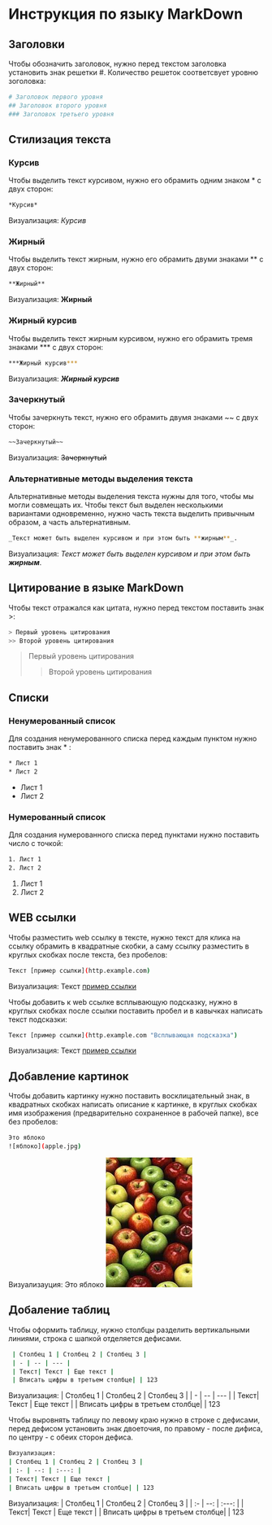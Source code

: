 # Инструкция по языку MarkDown

## Заголовки
Чтобы обозначить заголовок, нужно перед текстом заголовка установить знак решетки #. Количество решеток соответсвует уровню зоголовка:
```sh
# Заголовок первого уровня
## Заголовок второго уровня
### Заголовок третьего уровня
```

## Стилизация текста
### Курсив 
 Чтобы выделить текст курсивом, нужно его обрамить одним знаком * с двух сторон:
```sh
*Курсив*
```
Визуализация: *Курсив*


### Жирный
Чтобы выделить текст жирным, нужно его обрамить двуми знаками ** с двух сторон:
```sh
**Жирный**
```
Визуализация: **Жирный**

### Жирный курсив
Чтобы выделить текст жирным курсивом, нужно его обрамить тремя знаками *** с двух сторон:
```sh
***Жирный курсив***
```
Визуализация: ***Жирный курсив***

### Зачеркнутый
Чтобы зачеркнуть текст, нужно его обрамить двумя знаками ~~ с двух сторон:
```sh
~~Зачеркнутый~~
```
Визуализация: ~~Зачеркнутый~~

### Альтернативные методы выделения текста
Альтернативные методы выделения текста нужны для того, чтобы мы могли совмещать их. Чтобы текст был выделен несколькими вариантами одновременно, нужно часть текста выделить привычным образом, а часть альтернативным.
```sh
_Текст может быть выделен курсивом и при этом быть **жирным**_.
```
Визуализация: _Текст может быть выделен курсивом и при этом быть **жирным**_.

## Цитирование в языке MarkDown
Чтобы текст отражался как цитата, нужно перед текстом поставить знак >:
```sh
> Первый уровень цитирования
>> Второй уровень цитирования
```
> Первый уровень цитирования
>> Второй уровень цитирования

## Списки
### Ненумерованный список
Для создания ненумерованного списка перед каждым пунктом нужно поставить знак * :
```sh
* Лист 1
* Лист 2
```
 * Лист 1
 * Лист 2

 ### Нумерованный список
Для создания нумерованного списка перед пунктами нужно поставить число с точкой:
```sh
1. Лист 1
2. Лист 2
```
 1. Лист 1
 2. Лист 2

## WEB ссылки
Чтобы разместить web ссылку в тексте, нужно текст для клика на ссылку обрамить в квадратные скобки, а саму ссылку разместить в круглых скобках после текста, без пробелов:
```sh
Текст [пример ссылки](http.example.com)
```
Визуализация: Текст [пример ссылки](http.example.com)

Чтобы добавить к web ссылке всплывающую подсказку, нужно в круглых скобках после ссылки поставить пробел и в кавычках написать текст подсказки:
```sh
Текст [пример ссылки](http.example.com "Всплывающая подсказка")
```
Визуализация: Текст [пример ссылки](http.example.com "Всплывающая подсказка")

## Добавление картинок
 Чтобы добавить картинку нужно поставить восклицательный знак, в квадратных скобках написать описание к картинке, в круглых скобках имя изображения (предварительно сохраненное в рабочей папке), все без пробелов:
 ```sh
 Это яблоко
![яблоко](apple.jpg)
 ```
 Визуализауция: Это яблоко ![яблоко](apple.jpg)


 ## Добаление таблиц
Чтобы оформить таблицу, нужно столбцы разделить вертикальными линиями, строка с шапкой отделяется дефисами.
```sh
 | Столбец 1 | Столбец 2 | Столбец 3 |
 | - | -- | --- |
 | Текст| Текст | Еще текст |
 | Вписать цифры в третьем столбце| | 123
```
Визуализация:
| Столбец 1 | Столбец 2 | Столбец 3 |
| - | -- | --- |
| Текст| Текст | Еще текст |
| Вписать цифры в третьем столбце| | 123 

Чтобы выровнять таблицу по левому краю нужно в строке с дефисами, перед дефисом установить знак двоеточия, по правому - после дифиса, по центру - с обеих сторон дефиса.
```sh
Визуализация:
| Столбец 1 | Столбец 2 | Столбец 3 |
| :- | --: | :---: |
| Текст| Текст | Еще текст |
| Вписать цифры в третьем столбце| | 123 
```

Визуализация:
| Столбец 1 | Столбец 2 | Столбец 3 |
| :- | --: | :---: |
| Текст| Текст | Еще текст |
| Вписать цифры в третьем столбце| | 123 

